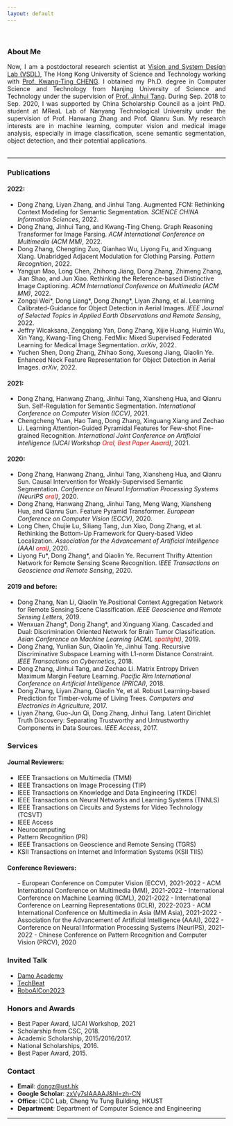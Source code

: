 ```yaml
---
layout: default
---
```

<br/>

### About Me

<div align="justify">
Now, I am a postdoctoral research scientist at 
<a href="http://vsdl.ust.hk/people.html">Vision and System Design Lab (VSDL)</a>, The Hong Kong University of Science and Technology working with <a href="https://seng.hkust.edu.hk/about/people/faculty/tim-kwang-ting-cheng">Prof. Kwang-Ting CHENG</a>. I obtained my Ph.D. degree in Computer Science and Technology from Nanjing University of Science and Technology under the supervision of <a href="http://gsmis.njust.edu.cn/open/TutorInfo.aspx?dsbh=vXtXlpkb!DG57dx!7t4N7w==&yxsh=4iVdgPyuKTE=&zydm=QP9JvMVDx3k=">Prof. Jinhui Tang</a>. During Sep. 2018 to Sep. 2020, I was supported by China Scholarship Council as a joint PhD. student at MReaL Lab of Nanyang Technological University under the supervision of Prof. Hanwang Zhang and Prof. Qianru Sun. My research interests are in machine learning, computer vision and medical image analysis, especially in image classification, scene semantic segmentation, object detection, and their potential applications. </div>
<br/>

-----

### Publications   
#### 2022:
- Dong Zhang, Liyan Zhang, and Jinhui Tang. Augmented FCN: Rethinking Context Modeling for Semantic Segmentation. *SCIENCE CHINA Information Sciences*, 2022.
- Dong Zhang, Jinhui Tang, and Kwang-Ting Cheng. Graph Reasoning Transformer for Image Parsing. *ACM International Conference on Multimedia (ACM MM)*, 2022.
- Dong Zhang, Chengting Zuo, Qianhao Wu, Liyong Fu, and Xinguang Xiang. Unabridged Adjacent Modulation for Clothing Parsing. *Pattern Recognition*, 2022.
- Yangjun Mao, Long Chen, Zhihong Jiang, Dong Zhang, Zhimeng Zhang, Jian Shao, and Jun Xiao. Rethinking the Reference-based Distinctive Image Captioning. *ACM International Conference on Multimedia (ACM MM)*, 2022.
- Zongqi Wei\*, Dong Liang\*, Dong Zhang\*, Liyan Zhang, et al. Learning Calibrated-Guidance for Object Detection in Aerial Images. *IEEE Journal of Selected Topics in Applied Earth Observations and Remote Sensing*, 2022.
- Jeffry Wicaksana, Zengqiang Yan, Dong Zhang, Xijie Huang, Huimin Wu, Xin Yang, Kwang-Ting Cheng. FedMix: Mixed Supervised Federated Learning for Medical Image Segmentation. *arXiv*, 2022. 
- Yuchen Shen, Dong Zhang, Zhihao Song, Xuesong Jiang, Qiaolin Ye. Enhanced Neck Feature Representation for Object Detection in Aerial Images. *arXiv*, 2022.

#### 2021:
- Dong Zhang, Hanwang Zhang, Jinhui Tang, Xiansheng Hua, and Qianru Sun. Self-Regulation for Semantic Segmentation. *International Conference on Computer Vision (ICCV)*, 2021.
- Chengcheng Yuan, Hao Tang, Dong Zhang, Xinguang Xiang and Zechao Li. Learning Attention-Guided Pyramidal Features for Few-shot Fine-grained Recognition. *International Joint Conference on Artificial Intelligence (IJCAI Workshop <font color=red>Oral, Best Paper Award</font>)*, 2021.

#### 2020:
- Dong Zhang, Hanwang Zhang, Jinhui Tang, Xiansheng Hua, and Qianru Sun. Causal Intervention for Weakly-Supervised Semantic Segmentation. *Conference on Neural Information Processing Systems (NeurIPS <font color=red>oral</font>)*, 2020.
- Dong Zhang, Hanwang Zhang, Jinhui Tang, Meng Wang, Xiansheng Hua, and Qianru Sun. Feature Pyramid Transformer. *European Conference on Computer Vision (ECCV)*, 2020.
- Long Chen, Chujie Lu, Siliang Tang, Jun Xiao, Dong Zhang, et al. Rethinking the Bottom-Up Framework for Query-based Video Localization. *Association for the Advancement of Artificial Intelligence (AAAI <font color=red>oral</font>)*, 2020. 
- Liyong Fu\*, Dong Zhang\*, and Qiaolin Ye. Recurrent Thrifty Attention Network for Remote Sensing Scene Recognition. *IEEE Transactions on Geoscience and Remote Sensing*, 2020.

#### 2019 and before:
- Dong Zhang, Nan Li, Qiaolin Ye.Positional Context Aggregation Network for Remote Sensing Scene Classification. *IEEE Geoscience and Remote Sensing Letters*, 2019.
- Wenxuan Zhang\*, Dong Zhang\*, and Xinguang Xiang. Cascaded and Dual: Discrimination Oriented Network for Brain Tumor Classification. *Asian Conference on Machine Learning (ACML <font color=red>spotlight</font>)*, 2019. 
- Dong Zhang, Yunlian Sun, Qiaolin Ye, Jinhui Tang. Recursive Discriminative Subspace Learning with L1-norm Distance Constraint. *IEEE Transactions on Cybernetics*, 2018.
- Dong Zhang, Jinhui Tang, and Zechao Li. Matrix Entropy Driven Maximum Margin Feature Learning. *Pacific Rim International Conference on Artificial Intelligence (PRICAI)*, 2018.
- Dong Zhang, Liyan Zhang, Qiaolin Ye, et al. Robust Learning-based Prediction for Timber-volume of Living Trees. *Computers and Electronics in Agriculture*, 2017.
- Liyan Zhang, Guo-Jun Qi, Dong Zhang, Jinhui Tang. Latent Dirichlet Truth Discovery: Separating Trustworthy and Untrustworthy Components in Data Sources. *IEEE Access*, 2017. 

### Services
#### Journal Reviewers:
<ul style="margin:0 0 20px;">
  <li>IEEE Transactions on Multimedia (TMM)</li>
  <li>IEEE Transactions on Image Processing (TIP)</li>
  <li>IEEE Transactions on Knowledge and Data Engineering (TKDE)</li>
  <li>IEEE Transactions on Neural Networks and Learning Systems (TNNLS)</li>
  <li>IEEE Transactions on Circuits and Systems for Video Technology (TCSVT)</li>
  <li>IEEE Access</li>
  <li>Neurocomputing </li>
  <li>Pattern Recognition (PR)</li>
  <li>IEEE Transactions on Geoscience and Remote Sensing (TGRS)</li>
  <li>KSII Transactions on Internet and Information Systems (KSII TIIS)</li>
</ul>

#### Conference Reviewers: 
<ul style="margin:0 0 20px;">
- European Conference on Computer Vision (ECCV), 2021-2022
- ACM International Conference on Multimedia (MM), 2021-2022
- International Conference on Machine Learning (ICML), 2021-2022
- International Conference on Learning Representations (ICLR), 2022-2023
- ACM International Conference on Multimedia in Asia (MM Asia), 2021-2022
- Association for the Advancement of Artificial Intelligence (AAAI), 2022
- Conference on Neural Information Processing Systems (NeurIPS), 2021-2022
- Chinese Conference on Pattern Recognition and Computer Vision (PRCV), 2020
</ul>

### Invited Talk
- [Damo Academy](https://t.bilibili.com/464398595921845696?tab=2)
- [TechBeat](https://www.techbeat.net/talk-info?id=483)
- [RoboAICon2023](https://2023.theresearchcatalyst-robo.com/)

### Honors and Awards
- Best Paper Award, IJCAI Workshop, 2021
- Scholarship from CSC, 2018.
- Academic Scholarship, 2015/2016/2017.
- National Scholarships, 2016.
- Best Paper Award, 2015.


### Contact
- **Email**: <dongz@ust.hk><br/>
- **Google Scholar**: [zxVy7sIAAAAJ&hl=zh-CN](https://scholar.google.com/citations?user=zxVy7sIAAAAJ&hl=zh-CN)<br/>
- **Office**: ICDC Lab, Cheng Yu Tung Building, HKUST
- **Department**: Department of Computer Science and Engineering


-----
